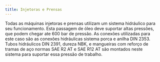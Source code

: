 ```yaml
---
title: Injetoras e Prensas
---
```


Todas as máquinas injetoras e prensas utilizam um sistema hidráulico para seu funcionamento. Esta passagem de óleo deve suportar altas pressões, que podem chegar ate 600 bar de pressão. As conexões utilizadas para este caso são as conexões hidráulicas sistema porca e anilha DIN 2353. Tubos hidráulicos DIN 2391, dureza NBK, e mangueiras com reforço de tramas de aço normas SAE R2 AT e SAE R12 AT são montados neste sistema para suportar essa pressão de trabalho.

